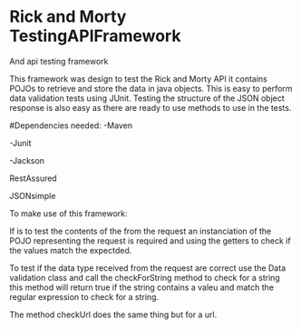 # Rick and Morty TestingAPIFramework
And api testing framework

This framework was design to test the Rick and Morty API it contains POJOs to retrieve and store the data in java objects.
This is easy to perform data validation tests using JUnit. Testing the structure of the JSON object response is also easy as there are ready to use methods to use in the tests.

#Dependencies needed:
-Maven

-Junit​

-Jackson​

RestAssured​

JSONsimple​

To make use of this framework:

If is to test the contents of the from the request an instanciation of the POJO representing the request is required and using the getters to check if the values match the expectded.

To test if the data type received from the request are correct use the Data validation class and call the checkForString method to check for a string this method will return true if the string contains a valeu and match the regular expression to check for a string.

The method checkUrl does the same thing but for a url.
